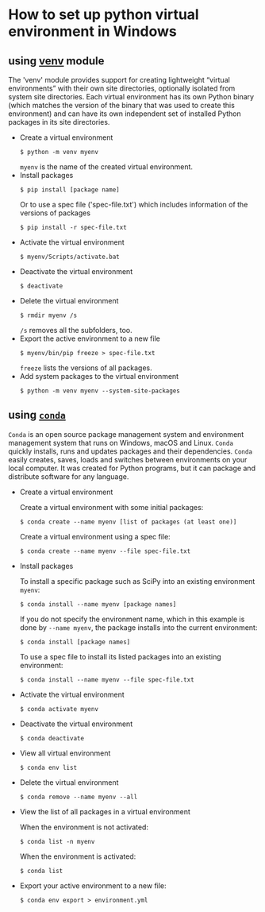 # How to set up python virtual environment in Windows

## using [**venv**](https://docs.python.org/3/library/venv.html) module

The 'venv' module provides support for creating lightweight “virtual environments” with their own site directories, optionally isolated from system site directories. Each virtual environment has its own Python binary (which matches the version of the binary that was used to create this environment) and can have its own independent set of installed Python packages in its site directories.

- Create a virtual environment  
    ```
    $ python -m venv myenv
    ```
    `myenv` is the name of the created virtual environment.
- Install packages  
    ``` 
    $ pip install [package name]
    ```
    Or to use a spec file ('spec-file.txt') which includes information of the versions of packages
    ``` 
    $ pip install -r spec-file.txt
    ```
- Activate the virtual environment  
    ```
    $ myenv/Scripts/activate.bat
    ```
- Deactivate the virtual environment  
    ```
    $ deactivate
    ```
- Delete the virtual environment  
    ```
    $ rmdir myenv /s
    ```
    `/s` removes all the subfolders, too.
- Export the active environment to a new file  
    ```
    $ myenv/bin/pip freeze > spec-file.txt
    ```
    `freeze` lists the versions of all packages.
- Add system packages to the virtual environment  
    ```
    $ python -m venv myenv --system-site-packages
    ```

## using **[`conda`](https://docs.conda.io/en/latest/)**

`Conda` is an open source package management system and environment management system that runs on Windows, macOS and Linux. `Conda` quickly installs, runs and updates packages and their dependencies. `Conda` easily creates, saves, loads and switches between environments on your local computer. It was created for Python programs, but it can package and distribute software for any language. 


- Create a virtual environment  

    Create a virtual environment with some initial packages:
    ```
    $ conda create --name myenv [list of packages (at least one)]
    ```
    Create a virtual environment using a spec file:
    ```
    $ conda create --name myenv --file spec-file.txt
    ```
- Install packages  

    To install a specific package such as SciPy into an existing environment `myenv`:
    ```
    $ conda install --name myenv [package names]
    ```
    If you do not specify the environment name, which in this example is done by `--name myenv`, the package installs into the current environment:
    ```
    $ conda install [package names]
    ```
    To use a spec file to install its listed packages into an existing environment:
    ```
    $ conda install --name myenv --file spec-file.txt   
    ```  
- Activate the virtual environment
    ```
    $ conda activate myenv
    ```
- Deactivate the virtual environment
    ```
    $ conda deactivate
    ```
- View all virtual environment
    ```
    $ conda env list
    ```
- Delete the virtual environment
    ```
    $ conda remove --name myenv --all
    ```
- View the list of all packages in a virtual environment  

    When the environment is not activated:  
    ```
    $ conda list -n myenv
    ```
    When the environment is activated:  
    ```
    $ conda list
    ```
- Export your active environment to a new file:
    ```
    $ conda env export > environment.yml
    ```


